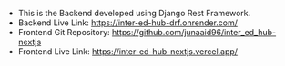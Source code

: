 - This is the Backend developed using Django Rest Framework.
- Backend Live Link: https://inter-ed-hub-drf.onrender.com/
- Frontend Git Repository: https://github.com/junaaid96/inter_ed_hub-nextjs
- Frontend Live Link: https://inter-ed-hub-nextjs.vercel.app/
